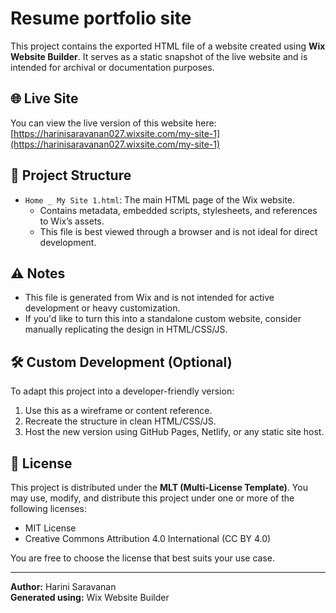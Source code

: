 # Resume portfolio site 

This project contains the exported HTML file of a website created using **Wix Website Builder**. It serves as a static snapshot of the live website and is intended for archival or documentation purposes.

## 🌐 Live Site

You can view the live version of this website here:  
[https://harinisaravanan027.wixsite.com/my-site-1](https://harinisaravanan027.wixsite.com/my-site-1)

## 📁 Project Structure

- `Home _ My Site 1.html`: The main HTML page of the Wix website.
  - Contains metadata, embedded scripts, stylesheets, and references to Wix’s assets.
  - This file is best viewed through a browser and is not ideal for direct development.

## ⚠️ Notes

- This file is generated from Wix and is not intended for active development or heavy customization.
- If you'd like to turn this into a standalone custom website, consider manually replicating the design in HTML/CSS/JS.

## 🛠️ Custom Development (Optional)

To adapt this project into a developer-friendly version:
1. Use this as a wireframe or content reference.
2. Recreate the structure in clean HTML/CSS/JS.
3. Host the new version using GitHub Pages, Netlify, or any static site host.

## 📄 License

This project is distributed under the **MLT (Multi-License Template)**. You may use, modify, and distribute this project under one or more of the following licenses:
- MIT License
- Creative Commons Attribution 4.0 International (CC BY 4.0)

You are free to choose the license that best suits your use case.

---

**Author:** Harini Saravanan  
**Generated using:** Wix Website Builder

